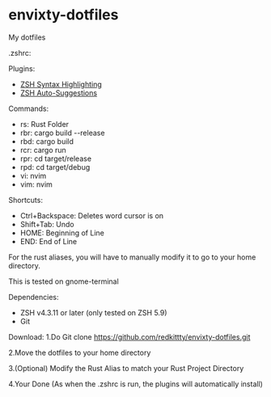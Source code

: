 # envixty-dotfiles
My dotfiles

.zshrc:

Plugins:
- [ZSH Syntax Highlighting](https://github.com/zsh-users/zsh-syntax-highlighting)
- [ZSH Auto-Suggestions](https://github.com/zsh-users/zsh-autosuggestions)

Commands:
- rs: Rust Folder
- rbr: cargo build --release
- rbd: cargo build
- rcr: cargo run
- rpr: cd target/release
- rpd: cd target/debug
- vi: nvim
- vim: nvim

Shortcuts:
- Ctrl+Backspace: Deletes word cursor is on
- Shift+Tab: Undo
- HOME: Beginning of Line
- END: End of Line

For the rust aliases, you will have to manually modify it to go to your home directory.

This is tested on gnome-terminal

Dependencies:
- ZSH v4.3.11 or later (only tested on ZSH 5.9)
- Git

Download:
1.Do Git clone https://github.com/redkittty/envixty-dotfiles.git

2.Move the dotfiles to your home directory

3.(Optional) Modify the Rust Alias to match your Rust Project Directory

4.Your Done (As when the .zshrc is run, the plugins will automatically install)
